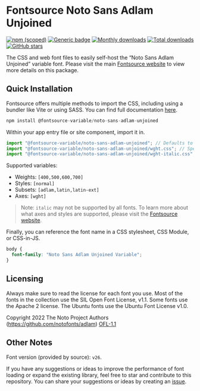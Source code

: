 # Fontsource Noto Sans Adlam Unjoined

[![npm (scoped)](https://img.shields.io/npm/v/@fontsource-variable/noto-sans-adlam-unjoined?color=brightgreen)](https://www.npmjs.com/package/@fontsource-variable/noto-sans-adlam-unjoined) [![Generic badge](https://img.shields.io/badge/fontsource-passing-brightgreen)](https://github.com/fontsource/fontsource) [![Monthly downloads](https://badgen.net/npm/dm/@fontsource-variable/noto-sans-adlam-unjoined)](https://github.com/fontsource/fontsource) [![Total downloads](https://badgen.net/npm/dt/@fontsource-variable/noto-sans-adlam-unjoined)](https://github.com/fontsource/fontsource) [![GitHub stars](https://img.shields.io/github/stars/fontsource/fontsource.svg?style=social&label=Star)](https://github.com/fontsource/fontsource/stargazers)

The CSS and web font files to easily self-host the “Noto Sans Adlam Unjoined” variable font. Please visit the main [Fontsource website](https://fontsource.org/fonts/noto-sans-adlam-unjoined) to view more details on this package.

## Quick Installation

Fontsource offers multiple methods to import the CSS, including using a bundler like Vite or using SASS. You can find full documentation [here](https://fontsource.org/docs/getting-started/introduction).

```javascript
npm install @fontsource-variable/noto-sans-adlam-unjoined
```

Within your app entry file or site component, import it in.

```javascript
import "@fontsource-variable/noto-sans-adlam-unjoined"; // Defaults to wght axis
import "@fontsource-variable/noto-sans-adlam-unjoined/wght.css"; // Specify axis
import "@fontsource-variable/noto-sans-adlam-unjoined/wght-italic.css"; // Specify axis and style
```

Supported variables:
- Weights: `[400,500,600,700]`
- Styles: `[normal]`
- Subsets: `[adlam,latin,latin-ext]`
- Axes: `[wght]`

> Note: `italic` may not be supported by all fonts. To learn more about what axes and styles are supported, please visit the [Fontsource website](https://fontsource.org/fonts/noto-sans-adlam-unjoined).

Finally, you can reference the font name in a CSS stylesheet, CSS Module, or CSS-in-JS.

```css
body {
  font-family: "Noto Sans Adlam Unjoined Variable";
}
```

## Licensing
Always make sure to read the license for each font you use. Most of the fonts in the collection use the SIL Open Font License, v1.1. Some fonts use the Apache 2 license. The Ubuntu fonts use the Ubuntu Font License v1.0.

Copyright 2022 The Noto Project Authors (https://github.com/notofonts/adlam)
[OFL-1.1](http://scripts.sil.org/OFL)

## Other Notes
Font version (provided by source): `v26`.

If you have any suggestions or ideas to improve the performance of font loading or expand the existing library, feel free to star and contribute to this repository. You can share your suggestions or ideas by creating an [issue](https://github.com/fontsource/fontsource/issues).